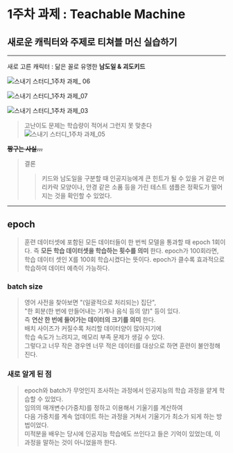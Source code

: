 # 1주차 과제 : Teachable Machine

## 새로운 캐릭터와 주제로 티쳐블 머신 실습하기

***
새로 고른 캐릭터 : 닮은 꼴로 유명한  __남도일 & 괴도키드__


![스내기 스터디_1주차 과제_ 06](https://user-images.githubusercontent.com/128327967/230076555-012cc894-65f8-4062-93e7-0a8897f17ba0.png)

![스내기 스터디_1주차 과제_07](https://user-images.githubusercontent.com/128327967/230075804-55e26215-7c0c-4b7e-8029-78b2fbd7d068.png)

![스내기 스터디_1주차 과제_03](https://user-images.githubusercontent.com/128327967/230076606-92074069-14bf-4f88-8504-5eabdf379f01.png)
>고난이도 문제는 학습량이 적어서 그런지 못 맞춘다
![스내기 스터디_1주차 과제_05](https://user-images.githubusercontent.com/128327967/230076589-e75e7dde-bafb-44ef-80b9-c007df1aad3f.png)

__~~짱구는 사실...~~__

> 결론
>> 키드와 남도일을 구분할 때 인공지능에게 큰 힌트가 될 수 있을 거 같은 머리카락 모양이나, 안경 같은 소품 등을 가린 테스트 샘플은 정확도가 떨어지는 것을 확인할 수 있었다. 
***
## epoch
> 훈련 데이터셋에 포함된 모든 데이터들이 한 번씩 모델을 통과할 때 epoch 1회이다. 
즉 __모든 학습 데이터셋을 학습하는 횟수를 의미__ 한다.
epoch가 100회라면, 학습 데이터 셋인 X를 100회 학습시켰다는 뜻이다.
 epoch가 클수록 효과적으로 학습하여 데이터 예측이 가능하다.
### batch size
> 영어 사전을 찾아보면 "(일괄적으로 처리되는) 집단",\
 "한 회분(한 번에 만들어내는 기계나 음식 등의 양)" 등이 있다. \
즉 __연산 한 번에 들어가는 데이터의 크기를 의미__ 한다.\
배치 사이즈가 커질수록 처리할 데이터양이 많아지기에 \
학습 속도가 느려지고, 메모리 부족 문제가 생길 수 있다.\
 그렇다고 너무 작은 경우엔 너무 적은 데이터를 대상으로 하면 훈련이 불안정해진다.
### 새로 알게 된 점
>epoch와 batch가 무엇인지 조사하는 과정에서 인공지능의 학습 과정을 얕게 학습할 수 있었다.\
 임의의 매개변수(가중치)를 정하고 이용해서 기울기를 계산하여 \
다음 가중치를 계속 업데이트 하는 과정을 거쳐서 기울기가 최소가 되게 하는 방법이었다. \
미적분을 배우는 당시에 인공지능 학습에도 쓰인다고 들은 기억이 있었는데, 이 과정을 말하는 것이 아니었을까 한다.
